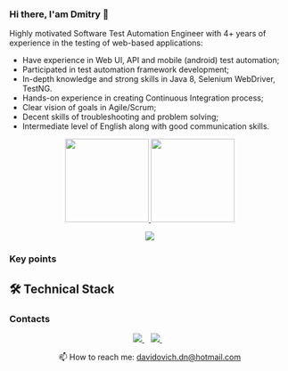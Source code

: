 ### Hi there, I'am Dmitry 👋
Highly motivated Software Test Automation Engineer with 4+ years of experience in the testing of web-based applications:
* Have experience in Web UI, API and mobile (android) test automation;
* Participated in test automation framework development;
* In-depth knowledge and strong skills in Java 8, Selenium WebDriver, TestNG.
* Hands-on experience in creating Continuous Integration process;
* Clear vision of goals in Agile/Scrum;
* Decent skills of troubleshooting and problem solving;
* Intermediate level of English along with good communication skills.

<p align = 'center'>
<a href="https://github-readme-stats.vercel.app/api?username=davidovich-dn&show_icons=true&count_private=true">
<img height=150 src="https://github-readme-stats.vercel.app/api?username=davidovich-dn&show_icons=true&count_private=true&theme=dark"/>
</a>
<a href="https://github.com/davidovich-dn/github-readme-stats">
<img height=150 src="https://github-readme-stats.vercel.app/api/top-langs/?username=davidovich-dn&layout=compact&theme=dark"/>
</a>
</p>
<p align = 'center'>
<a href="https://www.codewars.com/users/davidovich-dn/badges/large">
<img src="https://www.codewars.com/users/davidovich-dn/badges/large"/>
</a>
</p>

### Key points

## 🛠 Technical Stack

### Contacts
<p align='center'>
   <a href="https://t.me/davidovich_dn_job" target="_blank">
    <img src="https://img.shields.io/badge/Telegram-2CA5E0?style=for-the-badge&logo=telegram&logoColor=white" />        
  </a>&nbsp;&nbsp;
  <a href="https://www.linkedin.com/in/dmitry-davidovich/" target="_blank">
    <img src="https://img.shields.io/badge/linkedin-%230077B5.svg?&style=for-the-badge&logo=linkedin&logoColor=white" />
  </a>&nbsp;&nbsp;
 <p align='center'>
  📫  How to reach me: <a href='mailto:davidovich.dn@hotmail.com'>davidovich.dn@hotmail.com</a>
</p>

<!--
**davidovich-dn/davidovich-dn** is a ✨ _special_ ✨ repository because its `README.md` (this file) appears on your GitHub profile.

Here are some ideas to get you started:

- 🔭 I’m currently working on ...
- 🌱 I’m currently learning ...
- 👯 I’m looking to collaborate on ...
- 🤔 I’m looking for help with ...
- 💬 Ask me about ...
- 📫 How to reach me: ...
- 😄 Pronouns: ...
- ⚡ Fun fact: ...
-->
